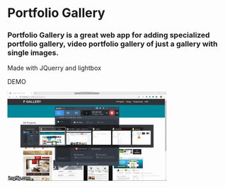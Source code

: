# Portfolio Gallery

### Portfolio Gallery is a great web app for adding specialized portfolio gallery, video portfolio gallery of just a gallery with single images.

Made with JQuerry and lightbox 

DEMO

<a href="https://github.com/kuldipv3/Portfolio-Gallery/blob/master/34fubk"><img src="https://github.com/kuldipv3/Portfolio-Gallery/blob/master/34fubk.gif"></a>
